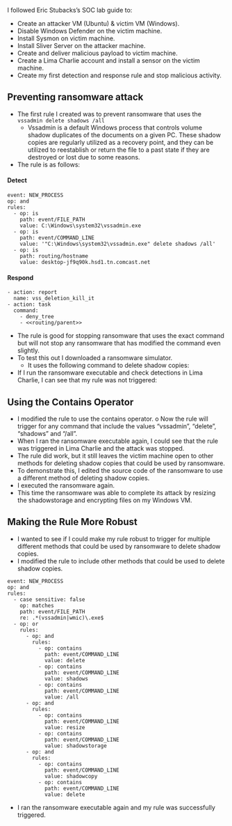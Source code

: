 
I followed Eric Stubacks’s SOC lab guide to:
- Create an attacker VM (Ubuntu) & victim VM (Windows).
- Disable Windows Defender on the victim machine.
- Install Sysmon on victim machine.
- Install Sliver Server on the attacker machine.
- Create and deliver malicious payload to victim machine.
- Create a Lima Charlie account and install a sensor on the victim machine.
- Create my first detection and response rule and stop malicious activity.

## Preventing ransomware attack
- The first rule I created was to prevent ransomware that uses the `vssadmin delete shadows /all`
    - Vssadmin is a default Windows process that controls volume shadow duplicates of the documents on a given PC. These shadow copies are regularly utilized as a recovery point, and they can be utilized to reestablish or return the file to a past state if they are destroyed or lost due to some reasons.
-	The rule is as follows:
#### Detect
```
event: NEW_PROCESS
op: and
rules:
  - op: is
    path: event/FILE_PATH
    value: C:\Windows\system32\vssadmin.exe
  - op: is
    path: event/COMMAND_LINE
    value: '"C:\Windows\system32\vssadmin.exe" delete shadows /all'
  - op: is
    path: routing/hostname
    value: desktop-jf9q90k.hsd1.tn.comcast.net
  ```
#### Respond
```
- action: report
  name: vss_deletion_kill_it
- action: task
  command:
    - deny_tree
    - <<routing/parent>>
```
- The rule is good for stopping ransomware that uses the exact command but will not stop any ransomware that has modified the command even slightly.
- To test this out I downloaded a ransomware simulator.
    - It uses the following command to delete shadow copies:
- If I run the ransomware executable and check detections in Lima Charlie, I can see that my rule was not triggered:

## Using the Contains Operator
-	I modified the rule to use the contains operator.
o	Now the rule will trigger for any command that include the values “vssadmin”, “delete”, “shadows” and “/all”.
-	When I ran the ransomware executable again, I could see that the rule was triggered in Lima Charlie and the attack was stopped.
-	The rule did work, but it still leaves the victim machine open to other methods for deleting shadow copies that could be used by ransomware.
-	To demonstrate this, I edited the source code of the ransomware to use a different method of deleting shadow copies.
-	I executed the ransomware again.
-	This time the ransomware was able to complete its attack by resizing the shadowstorage and encrypting files on my Windows VM.

## Making the Rule More Robust
-	I wanted to see if I could make my rule robust to trigger for multiple different methods that could be used by ransomware to delete shadow copies.
-	I modified the rule to include other methods that could be used to delete shadow copies.
```
event: NEW_PROCESS
op: and
rules:
  - case sensitive: false
    op: matches
    path: event/FILE_PATH
    re: .*(vssadmin|wmic)\.exe$
  - op: or
    rules:
      - op: and
        rules:
          - op: contains
            path: event/COMMAND_LINE
            value: delete
          - op: contains
            path: event/COMMAND_LINE
            value: shadows
          - op: contains
            path: event/COMMAND_LINE
            value: /all
      - op: and
        rules:
          - op: contains
            path: event/COMMAND_LINE
            value: resize
          - op: contains
            path: event/COMMAND_LINE
            value: shadowstorage
      - op: and
        rules:
          - op: contains
            path: event/COMMAND_LINE
            value: shadowcopy
          - op: contains
            path: event/COMMAND_LINE
            value: delete
```
  
-	I ran the ransomware executable again and my rule was successfully triggered.
